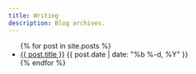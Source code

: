 ```yaml
---
title: Writing
description: Blog archives.
---
```


<ul class="posts-list">
    {% for post in site.posts %}
    <li>
        <span class="post-title"><a href="{{ post.url }}">{{ post.title }}</a></span>
        <span class="post-metadata">{{ post.date | date: "%b %-d, %Y" }}</span>
    </li>
    {% endfor %}
</ul>
